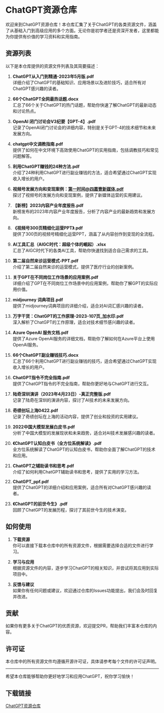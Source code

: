 # ChatGPT资源仓库

欢迎来到ChatGPT资源仓库！本仓库汇集了关于ChatGPT的各类资源文件，涵盖了从基础入门到高级应用的多个方面。无论你是初学者还是资深开发者，这里都能为你提供有价值的学习资料和实用指南。

## 资源列表

以下是本仓库提供的资源文件列表及其简要描述：

1. **ChatGPT从入门到精通-2023年5月版.pdf**  
   详细介绍了ChatGPT的基础知识、应用场景以及进阶技巧，适合所有对ChatGPT感兴趣的读者。

2. **66个ChatGPT全网最热话题.docx**  
   汇总了66个关于ChatGPT的热门话题，帮助你快速了解ChatGPT的最新动态和讨论热点。

3. **OpenAI 闭门讨论会V3纪要【GPT-4】.pdf**  
   记录了OpenAI闭门讨论会的详细内容，特别是关于GPT-4的技术细节和未来发展方向。

4. **chatgpt中文调教指南.pdf**  
   提供了如何在中文环境下高效使用ChatGPT的实用指南，包括调教技巧和常见问题解答。

5. **利用ChatGPT赚钱的24种方法.pdf**  
   介绍了24种利用ChatGPT进行副业赚钱的方法，适合希望通过ChatGPT实现收入增长的用户。

6. **视频号发展方向和变现案例：第一时间@四嘉壹新媒体.pdf**  
   探讨了视频号的发展方向和变现案例，提供了新媒体运营的实用建议。

7. **【新榜】2023内容产业年度报告.pdf**  
   新榜发布的2023年内容产业年度报告，分析了内容产业的最新趋势和发展方向。

8. **《视频号300页精细化运营PPT》.pdf**  
   提供了300页的视频号精细化运营PPT，涵盖了从内容创作到变现的全流程。

9. **AI工具汇总（AIGC时代：超级个体的崛起）.xlsx**  
   汇总了AIGC时代下的各类AI工具，帮助你快速找到适合自己需求的工具。

10. **第二届自然来诊运营模式-PPT.pdf**  
    介绍了第二届自然来诊的运营模式，提供了医疗行业的创新案例。

11. **关于GPT在不同岗位工作场景的应用案例.pdf**  
    详细介绍了GPT在不同岗位工作场景中的应用案例，帮助你了解GPT的实际应用价值。

12. **midjourney 词典项目.pdf**  
    提供了midjourney词典项目的详细介绍，适合对AI词汇感兴趣的读者。

13. **万字干货：ChatGPT的工作原理-2023-107页_加水印.pdf**  
    深入解析了ChatGPT的工作原理，适合对技术细节感兴趣的读者。

14. **Azure OpenAI 服务文档.pdf**  
    提供了Azure OpenAI服务的详细文档，帮助你了解如何在Azure平台上使用OpenAI服务。

15. **66个ChatGPT副业赚钱技巧.docx**  
    汇总了66个利用ChatGPT进行副业赚钱的技巧，适合希望通过ChatGPT实现收入增长的用户。

16. **ChatGPT指令不完全指南.pdf**  
    提供了ChatGPT指令的不完全指南，帮助你更好地与ChatGPT进行交互。

17. **陆奇深圳演讲（2023年4月23日）-真正完整版.pdf**  
    记录了陆奇在深圳的演讲内容，探讨了AI技术的未来发展方向。

18. **奇绩创坛上海0422.pdf**  
    记录了奇绩创坛在上海的活动内容，提供了创业和投资的实用建议。

19. **2022中国大模型发展白皮书.pdf**  
    分析了中国大模型的发展现状和未来趋势，适合对AI技术发展感兴趣的读者。

20. **《ChatGPT认知白皮书（全方位系统解读》.pdf**  
    全方位系统解读了ChatGPT的认知白皮书，帮助你全面了解ChatGPT的技术和应用。

21. **ChatGPT之辅助读书和思考.pdf**  
    介绍了如何利用ChatGPT辅助读书和思考，提供了实用的学习方法。

22. **ChatGPT_ppf.pdf**  
    提供了ChatGPT的详细介绍和应用案例，适合所有对ChatGPT感兴趣的读者。

23. **《ChatGPT的前世今生》.pdf**  
    回顾了ChatGPT的发展历程，探讨了其前世今生的技术演变。

## 如何使用

1. **下载资源**  
   你可以直接下载本仓库中的所有资源文件，根据需要选择合适的文件进行学习。

2. **学习与应用**  
   根据资源文件的内容，逐步学习ChatGPT的相关知识，并尝试将其应用到实际项目中。

3. **反馈与建议**  
   如果你有任何问题或建议，欢迎通过仓库的Issues功能提出，我们会及时回复并改进。

## 贡献

如果你有更多关于ChatGPT的优质资源，欢迎提交PR，帮助我们丰富本仓库的内容。

## 许可证

本仓库中的所有资源文件均遵循开源许可证，具体请参考每个文件的许可证声明。

---

希望本仓库能够帮助你更好地学习和应用ChatGPT，祝你学习愉快！

## 下载链接

[ChatGPT资源仓库](https://pan.quark.cn/s/57d3002d039e)